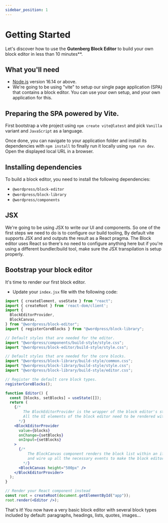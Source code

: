 ```yaml
---
sidebar_position: 1
---
```


# Getting Started

Let's discover how to use the **Gutenberg Block Editor** to build your own block editor in less than 10 minutes**.


## What you'll need

- [Node.js](https://nodejs.org/en/download/) version 16.14 or above.
- We're going to be using "vite" to setup our single page application (SPA) that contains a block editor. You can use your own setup, and your own application for this.

## Preparing the SPA powered by Vite.

First bootstrap a vite project using `npm create vite@latest` and pick `Vanilla` variant and `JavaScript` as a language.

Once done, you can navigate to your application folder and install its dependencies with `npm install` to finally run it locally using `npm run dev`. Open the displayed local URL in a browser.

## Installing dependencies

To build a block editor, you need to install the following dependencies:

 - `@wordpress/block-editor`
 - `@wordpress/block-library`
 - `@wordpress/components`

## JSX

We're going to be using JSX to write our UI and components. So one of the first steps we need to do is to configure our build tooling, By default vite supports JSX and and outputs the result as a React pragma. The Block editor uses React so there's no need to configure anything here but if you're using a different bundler/build tool, make sure the JSX transpilation is setup properly.

## Bootstrap your block editor

It's time to render our first block editor.

 - Update your `index.jsx` file with the following code:
```jsx
import { createElement, useState } from "react";
import { createRoot } from 'react-dom/client';
import {
  BlockEditorProvider,
  BlockCanvas,
} from "@wordpress/block-editor";
import { registerCoreBlocks } from "@wordpress/block-library";

// Default styles that are needed for the editor.
import "@wordpress/components/build-style/style.css";
import "@wordpress/block-editor/build-style/style.css";

// Default styles that are needed for the core blocks.
import "@wordpress/block-library/build-style/common.css";
import "@wordpress/block-library/build-style/style.css";
import "@wordpress/block-library/build-style/editor.css";

// Register the default core block types.
registerCoreBlocks();

function Editor() {
  const [blocks, setBlocks] = useState([]);
  return (
    {/* 
        The BlockEditorProvider is the wrapper of the block editor's state.
        All the UI elements of the block editor need to be rendered within this provider.
      */}
    <BlockEditorProvider
      value={blocks}
      onChange={setBlocks}
      onInput={setBlocks}
    >
      {/*
          The BlockCanvas component renders the block list within an iframe
          and wire up all the necessary events to make the block editor work.
        */}
      <BlockCanvas height="500px" />
    </BlockEditorProvider>
  );
}

// Render your React component instead
const root = createRoot(document.getElementById("app"));
root.render(<Editor />);
```

That's it! You now have a very basic block editor with several block types included by default: paragraphs, headings, lists, quotes, images...